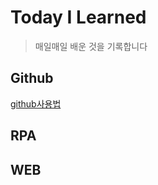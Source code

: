 # Today I Learned
>매일매일 배운 것을 기록합니다

## Github
 [github사용법](https://github.com/rick42600/TIL/blob/main/GitHub%EC%82%AC%EC%9A%A9%EB%B2%95/Github)
## RPA

## WEB
 
 
 
 
 
